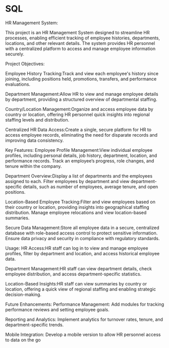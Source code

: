 # SQL
HR Management System:

This project is an HR Management System designed to streamline HR processes, enabling efficient tracking of employee histories, departments, locations, and other relevant details. The system provides HR personnel with a centralized platform to access and manage employee information securely.

Project Objectives:

Employee History Tracking:Track and view each employee's history since joining, including positions held, promotions, transfers, and performance evaluations.

Department Management:Allow HR to view and manage employee details by department, providing a structured overview of departmental staffing.

Country/Location Management:Organize and access employee data by country or location, offering HR personnel quick insights into regional staffing levels and distribution.

Centralized HR Data Access:Create a single, secure platform for HR to access employee records, eliminating the need for disparate records and improving data consistency.

Key Features:
Employee Profile Management:View individual employee profiles, including personal details, job history, department, location, and performance records.
Track an employee’s progress, role changes, and tenure within the company.

Department Overview:Display a list of departments and the employees assigned to each.
Filter employees by department and view department-specific details, such as number of employees, average tenure, and open positions.

Location-Based Employee Tracking:Filter and view employees based on their country or location, providing insights into geographical staffing distribution.
Manage employee relocations and view location-based summaries.

Secure Data Management:Store all employee data in a secure, centralized database with role-based access control to protect sensitive information.
Ensure data privacy and security in compliance with regulatory standards.

Usage:
HR Access:HR staff can log in to view and manage employee profiles, filter by department and location, and access historical employee data.

Department Management:HR staff can view department details, check employee distribution, and access department-specific statistics.

Location-Based Insights:HR staff can view summaries by country or location, offering a quick view of regional staffing and enabling strategic decision-making.

Future Enhancements:
Performance Management: Add modules for tracking performance reviews and setting employee goals.

Reporting and Analytics: Implement analytics for turnover rates, tenure, and department-specific trends.

Mobile Integration: Develop a mobile version to allow HR personnel access to data on the go

